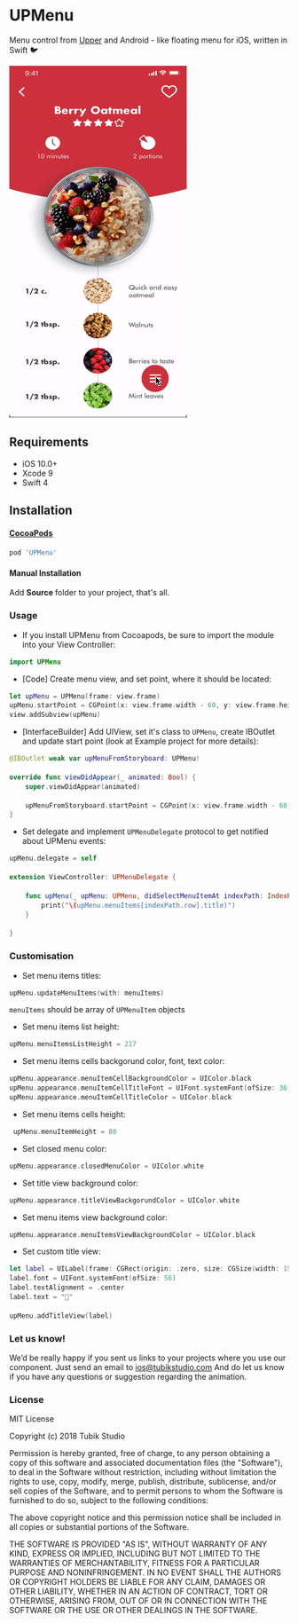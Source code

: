 # UPMenu

Menu control from [Upper](https://uppertodo.com) and Android - like floating menu for iOS, written in Swift 🐦

![Preview](https://github.com/tubikstudio/UPMenu/blob/master/demo.gif)

## Requirements

- iOS 10.0+
- Xcode 9
- Swift 4

## Installation

#### [CocoaPods](http://cocoapods.org)

```ruby
pod 'UPMenu'
```

#### Manual Installation

Add <b> Source </b> folder to your project, that's all.

### Usage

* If you install UPMenu from Cocoapods, be sure to import the module into your View Controller:

```swift
import UPMenu
```

* [Code] Create menu view, and set point, where it should be located:

```swift
let upMenu = UPMenu(frame: view.frame)
upMenu.startPoint = CGPoint(x: view.frame.width - 60, y: view.frame.height - 80)
view.addSubview(upMenu)
```

* [InterfaceBuilder] Add UIView, set it's class to `UPMenu`, create IBOutlet and update start point (look at Example project for more details):
```swift
@IBOutlet weak var upMenuFromStoryboard: UPMenu!

override func viewDidAppear(_ animated: Bool) {
    super.viewDidAppear(animated)

    upMenuFromStoryboard.startPoint = CGPoint(x: view.frame.width - 60, y: view.frame.height - 80)
}
```

* Set delegate and  implement `UPMenuDelegate` protocol to get notified about UPMenu events:

```swift
upMenu.delegate = self

extension ViewController: UPMenuDelegate {

    func upMenu(_ upMenu: UPMenu, didSelectMenuItemAt indexPath: IndexPath) {
        print("\(upMenu.menuItems[indexPath.row].title)")
    }

}
```

### Customisation

* Set menu items titles:

```swift
upMenu.updateMenuItems(with: menuItems)
```
`menuItems` should be array of `UPMenuItem` objects

* Set menu items list height:

```swift
upMenu.menuItemsListHeight = 217
```

* Set menu items cells backgorund color, font, text color:

```swift
upMenu.appearance.menuItemCellBackgroundColor = UIColor.black
upMenu.appearance.menuItemCellTitleFont = UIFont.systemFont(ofSize: 36)
upMenu.appearance.menuItemCellTitleColor = UIColor.black
```
* Set menu items cells height:

```swift
 upMenu.menuItemHeight = 80
```

* Set closed menu color:

```swift
upMenu.appearance.closedMenuColor = UIColor.white
```

* Set title view background color:

```swift
upMenu.appearance.titleViewBackgorundColor = UIColor.white
```

* Set menu items view background color:

```swift
upMenu.appearance.menuItemsViewBackgroundColor = UIColor.black
```

* Set custom title view:

```swift
let label = UILabel(frame: CGRect(origin: .zero, size: CGSize(width: 150, height: 150)))
label.font = UIFont.systemFont(ofSize: 56)
label.textAlignment = .center
label.text = "🐶"

upMenu.addTitleView(label)
```

### Let us know!

We’d be really happy if you sent us links to your projects where you use our component. Just send an email to ios@tubikstudio.com And do let us know if you have any questions or suggestion regarding the animation. 

### License

MIT License

Copyright (c) 2018 Tubik Studio

Permission is hereby granted, free of charge, to any person obtaining a copy
of this software and associated documentation files (the "Software"), to deal
in the Software without restriction, including without limitation the rights
to use, copy, modify, merge, publish, distribute, sublicense, and/or sell
copies of the Software, and to permit persons to whom the Software is
furnished to do so, subject to the following conditions:

The above copyright notice and this permission notice shall be included in all
copies or substantial portions of the Software.

THE SOFTWARE IS PROVIDED "AS IS", WITHOUT WARRANTY OF ANY KIND, EXPRESS OR
IMPLIED, INCLUDING BUT NOT LIMITED TO THE WARRANTIES OF MERCHANTABILITY,
FITNESS FOR A PARTICULAR PURPOSE AND NONINFRINGEMENT. IN NO EVENT SHALL THE
AUTHORS OR COPYRIGHT HOLDERS BE LIABLE FOR ANY CLAIM, DAMAGES OR OTHER
LIABILITY, WHETHER IN AN ACTION OF CONTRACT, TORT OR OTHERWISE, ARISING FROM,
OUT OF OR IN CONNECTION WITH THE SOFTWARE OR THE USE OR OTHER DEALINGS IN THE
SOFTWARE.
